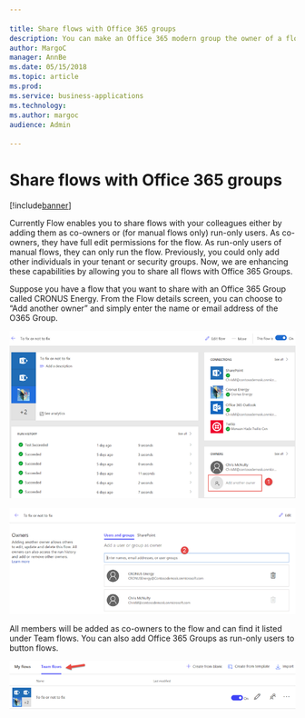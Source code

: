 ```yaml
---

title: Share flows with Office 365 groups
description: You can make an Office 365 modern group the owner of a flow, and you can shared button flows with Office 365 groups so anyone in the group can run the flow.
author: MargoC
manager: AnnBe
ms.date: 05/15/2018
ms.topic: article
ms.prod: 
ms.service: business-applications
ms.technology: 
ms.author: margoc
audience: Admin

---
```

# Share flows with Office 365 groups


[!include[banner](../../includes/banner.md)]

Currently Flow enables you to share flows with your colleagues either by adding them as co-owners or (for manual flows only) run-only users. As co-owners, they have full edit permissions for the flow. As run-only users of manual flows, they can only run the flow. Previously, you could only add other individuals in your tenant or security groups. Now, we are enhancing these capabilities by allowing you to share all flows with Office 365 Groups. 

Suppose you have a flow that you want to share with an Office 365 Group called CRONUS Energy. From the Flow details screen, you can choose to “Add another owner” and simply enter the name or email address of the O365 Group. 

![Flow properties](media/share-office365-flow-properties.png)

![Add owners](media/share-office365-owners.png)

All members will be added as co-owners to the flow and can find it listed under Team flows.  You can also add Office 365 Groups as run-only users to button flows.

![Team flows](media/share-office365-team-flows.png)
